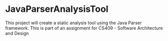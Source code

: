 # JavaParserAnalysisTool
This project will create a static analysis tool using the Java Parser framework. This is part of an assignment for CS409 - Software Architecture and Design
